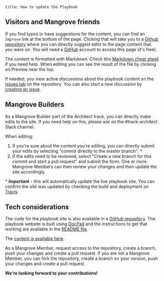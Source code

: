 ```
title: How to update the Playbook
```



## Visitors and Mangrove friends

If you find typos or have suggestions for the content, you can find an `Improve` link at the bottom of the page.
Clicking that will take you to a [Github repository](https://github.com/MeetMangrove/playbook) where you can directly suggest edits to the page content that you were on. You will need a [GitHub](https://github.com) account to access this page (it's free).

The content is formatted with Markdown. Check this [Markdown cheat sheet](https://github.com/adam-p/markdown-here/wiki/Markdown-Cheatsheet) if you need help. When editing you can see the result of the file by clicking on Preview near the top.

If needed, you view active discussions about the playbook content on the [issues tab](https://github.com/MeetMangrove/playbook/issues) on the repository. You can also start a new discussion by [creating an issue](https://github.com/MeetMangrove/playbook/issues/new).


## Mangrove Builders

As a Mangrove Builder part of the Architect track, you can directly make edits to the site.
If you need help on this, please ask on the #track-architect Slack channel.

When editing:
1. If you're sure about the content you're editing, you can directly submit your edits by selecting "commit directly to the master branch". <em>*</em>
2. If the edits need to be reviewed, select "Create a new branch for this commit and start a pull request" and submit the form. One or more Mangrove Members can then review your changes and then update the site accordingly.

<em>* <strong>Important</strong></em> - this will automatically update the live playbook site. You can confirm the site was updated by checking the build and deployment on [Travis](https://travis-ci.org/meetmangrove/playbook-website).


## Tech considerations

The code for the playbook site is also available in a [GitHub repository](https://github.com/MeetMangrove/playbook-website). The playbook website is built using [DocPad](https://docpad.org/) and the instructions to get that working are available in the [README file](https://github.com/MeetMangrove/playbook-website/blob/master/README.md).

The [content is available here](https://github.com/MeetMangrove/playbook).

As a Mangrove Member, request access to the repository, create a branch, push your changes and create a pull request. If you are not a Mangrove Member, you can fork the repository, create a branch on your version, push your changes and create a pull request.

<strong>We're looking forward to your contributions!</strong>
